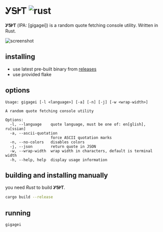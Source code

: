 # ᎩᎦᎨᎢ ![rust](https://img.shields.io/badge/-Rust-DD3516?style=for-the-badge&logo=rust)

**ᎩᎦᎨᎢ** (IPA: \[gigagei\]) is a random quote fetching console utility. Written in Rust.

![screenshot](https://i.imgur.com/TGvihR3.png)


## installing

+ use latest pre-built binary from [releases](https://github.com/q60/gigagei/releases)
+ use provided flake


## options

```text
Usage: gigagei [-l <language>] [-a] [-n] [-j] [-w <wrap-width>]

A random quote fetching console utility

Options:
  -l, --language    quote language, must be one of: en[glish], ru[ssian]
  -a, --ascii-quotation
                    force ASCII quotation marks
  -n, --no-colors   disables colors
  -j, --json        return quote in JSON
  -w, --wrap-width  wrap width in characters, default is terminal width
  -h, --help, help  display usage information
```


## building and installing manually

you need *Rust* to build **ᎩᎦᎨᎢ**.

```sh
cargo build --release
```


## running

```sh
gigagei
```

